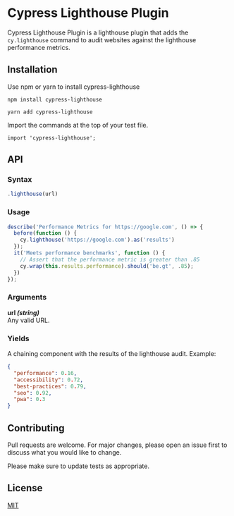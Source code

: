 # Cypress Lighthouse Plugin
Cypress Lighthouse Plugin is a lighthouse plugin that adds the `cy.lighthouse` command to audit websites against the lighthouse performance metrics. 
## Installation
Use npm or yarn to install cypress-lighthouse
```
npm install cypress-lighthouse
```
```
yarn add cypress-lighthouse
```

Import the commands at the top of your test file. 
```
import 'cypress-lighthouse';
```

## API
### Syntax
```javascript
.lighthouse(url)
```
### Usage
```javascript
describe('Performance Metrics for https://google.com', () => {
  before(function () {
    cy.lighthouse('https://google.com').as('results')
  });
  it('Meets performance benchmarks', function () {
    // Assert that the performance metric is greater than .85
    cy.wrap(this.results.performance).should('be.gt', .85);
  })
});
```
### Arguments
**url *(string)***  
Any valid URL.

### Yields
A chaining component with the results of the lighthouse audit.
Example: 
```json
{
  "performance": 0.16, 
  "accessibility": 0.72, 
  "best-practices": 0.79, 
  "seo": 0.92, 
  "pwa": 0.3
}
```

## Contributing
Pull requests are welcome. For major changes, please open an issue first to discuss what you would like to change.

Please make sure to update tests as appropriate.

## License
[MIT](https://choosealicense.com/licenses/mit/)